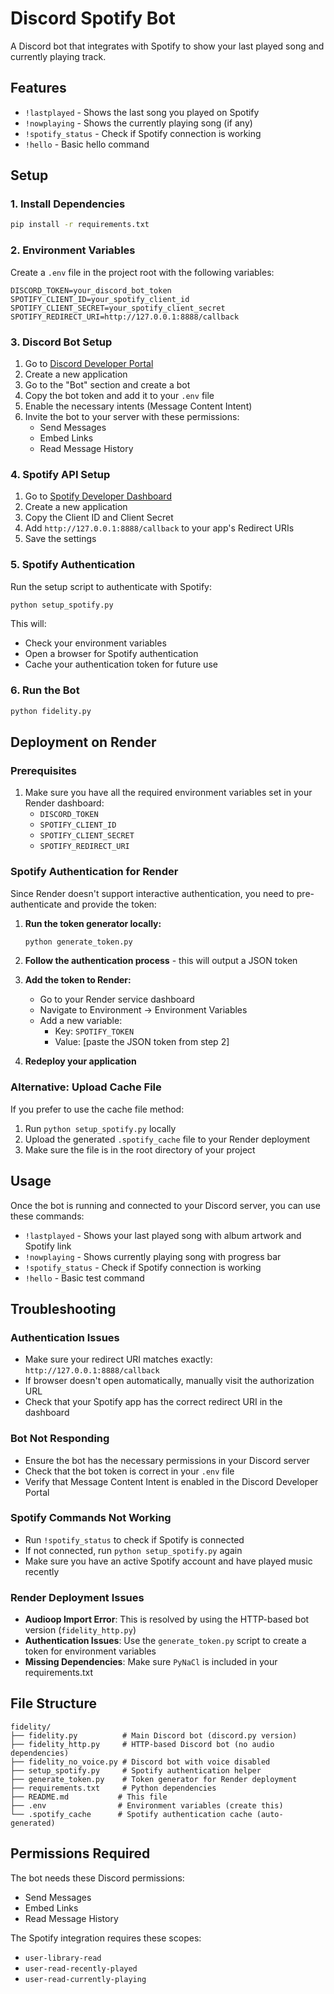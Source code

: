 # Discord Spotify Bot

A Discord bot that integrates with Spotify to show your last played song and currently playing track.

## Features

- `!lastplayed` - Shows the last song you played on Spotify
- `!nowplaying` - Shows the currently playing song (if any)
- `!spotify_status` - Check if Spotify connection is working
- `!hello` - Basic hello command

## Setup

### 1. Install Dependencies

```bash
pip install -r requirements.txt
```

### 2. Environment Variables

Create a `.env` file in the project root with the following variables:

```env
DISCORD_TOKEN=your_discord_bot_token
SPOTIFY_CLIENT_ID=your_spotify_client_id
SPOTIFY_CLIENT_SECRET=your_spotify_client_secret
SPOTIFY_REDIRECT_URI=http://127.0.0.1:8888/callback
```

### 3. Discord Bot Setup

1. Go to [Discord Developer Portal](https://discord.com/developers/applications)
2. Create a new application
3. Go to the "Bot" section and create a bot
4. Copy the bot token and add it to your `.env` file
5. Enable the necessary intents (Message Content Intent)
6. Invite the bot to your server with these permissions:
   - Send Messages
   - Embed Links
   - Read Message History

### 4. Spotify API Setup

1. Go to [Spotify Developer Dashboard](https://developer.spotify.com/dashboard)
2. Create a new application
3. Copy the Client ID and Client Secret
4. Add `http://127.0.0.1:8888/callback` to your app's Redirect URIs
5. Save the settings

### 5. Spotify Authentication

Run the setup script to authenticate with Spotify:

```bash
python setup_spotify.py
```

This will:
- Check your environment variables
- Open a browser for Spotify authentication
- Cache your authentication token for future use

### 6. Run the Bot

```bash
python fidelity.py
```

## Deployment on Render

### Prerequisites

1. Make sure you have all the required environment variables set in your Render dashboard:
   - `DISCORD_TOKEN`
   - `SPOTIFY_CLIENT_ID`
   - `SPOTIFY_CLIENT_SECRET`
   - `SPOTIFY_REDIRECT_URI`

### Spotify Authentication for Render

Since Render doesn't support interactive authentication, you need to pre-authenticate and provide the token:

1. **Run the token generator locally:**
   ```bash
   python generate_token.py
   ```

2. **Follow the authentication process** - this will output a JSON token

3. **Add the token to Render:**
   - Go to your Render service dashboard
   - Navigate to Environment → Environment Variables
   - Add a new variable:
     - Key: `SPOTIFY_TOKEN`
     - Value: [paste the JSON token from step 2]

4. **Redeploy your application**

### Alternative: Upload Cache File

If you prefer to use the cache file method:

1. Run `python setup_spotify.py` locally
2. Upload the generated `.spotify_cache` file to your Render deployment
3. Make sure the file is in the root directory of your project

## Usage

Once the bot is running and connected to your Discord server, you can use these commands:

- `!lastplayed` - Shows your last played song with album artwork and Spotify link
- `!nowplaying` - Shows currently playing song with progress bar
- `!spotify_status` - Check if Spotify connection is working
- `!hello` - Basic test command

## Troubleshooting

### Authentication Issues
- Make sure your redirect URI matches exactly: `http://127.0.0.1:8888/callback`
- If browser doesn't open automatically, manually visit the authorization URL
- Check that your Spotify app has the correct redirect URI in the dashboard

### Bot Not Responding
- Ensure the bot has the necessary permissions in your Discord server
- Check that the bot token is correct in your `.env` file
- Verify that Message Content Intent is enabled in the Discord Developer Portal

### Spotify Commands Not Working
- Run `!spotify_status` to check if Spotify is connected
- If not connected, run `python setup_spotify.py` again
- Make sure you have an active Spotify account and have played music recently

### Render Deployment Issues
- **Audioop Import Error**: This is resolved by using the HTTP-based bot version (`fidelity_http.py`)
- **Authentication Issues**: Use the `generate_token.py` script to create a token for environment variables
- **Missing Dependencies**: Make sure `PyNaCl` is included in your requirements.txt

## File Structure

```
fidelity/
├── fidelity.py          # Main Discord bot (discord.py version)
├── fidelity_http.py     # HTTP-based Discord bot (no audio dependencies)
├── fidelity_no_voice.py # Discord bot with voice disabled
├── setup_spotify.py     # Spotify authentication helper
├── generate_token.py    # Token generator for Render deployment
├── requirements.txt     # Python dependencies
├── README.md           # This file
├── .env                # Environment variables (create this)
└── .spotify_cache      # Spotify authentication cache (auto-generated)
```

## Permissions Required

The bot needs these Discord permissions:
- Send Messages
- Embed Links
- Read Message History

The Spotify integration requires these scopes:
- `user-library-read`
- `user-read-recently-played`
- `user-read-currently-playing` 